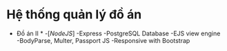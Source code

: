 # Hệ thống quản lý đồ án
* Đồ án II *
-[_NodeJS_]
-Express
-PostgreSQL Database
-EJS view engine 
-BodyParse, Multer, Passport JS
-Responsive with Bootstrap
